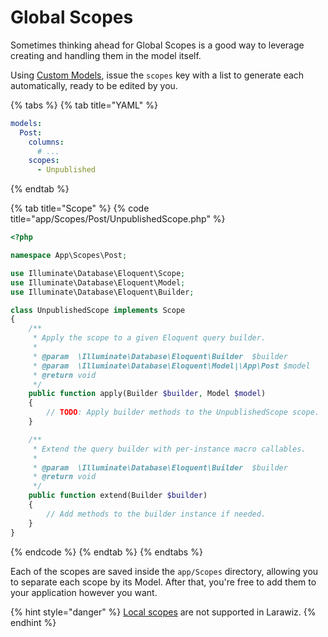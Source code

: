 # Global Scopes

Sometimes thinking ahead for Global Scopes is a good way to leverage creating and handling them in the model itself. 

Using [Custom Models](./#custom-model), issue the `scopes` key with a list to generate each automatically, ready to be edited by you.

{% tabs %}
{% tab title="YAML" %}
```yaml
models:
  Post:
    columns:
      # ...
    scopes:
      - Unpublished
```
{% endtab %}

{% tab title="Scope" %}
{% code title="app/Scopes/Post/UnpublishedScope.php" %}
```php
<?php

namespace App\Scopes\Post;

use Illuminate\Database\Eloquent\Scope;
use Illuminate\Database\Eloquent\Model;
use Illuminate\Database\Eloquent\Builder;

class UnpublishedScope implements Scope
{
    /**
     * Apply the scope to a given Eloquent query builder.
     *
     * @param  \Illuminate\Database\Eloquent\Builder  $builder
     * @param  \Illuminate\Database\Eloquent\Model|\App\Post $model
     * @return void
     */
    public function apply(Builder $builder, Model $model)
    {
        // TODO: Apply builder methods to the UnpublishedScope scope.
    }

    /**
     * Extend the query builder with per-instance macro callables.
     *
     * @param  \Illuminate\Database\Eloquent\Builder  $builder
     * @return void
     */
    public function extend(Builder $builder)
    {
        // Add methods to the builder instance if needed.
    }
}
```
{% endcode %}
{% endtab %}
{% endtabs %}

Each of the scopes are saved inside the `app/Scopes` directory, allowing you to separate each scope by its Model. After that, you're free to add them to your application however you want.

{% hint style="danger" %}
[Local scopes](https://laravel.com/docs/7.x/eloquent#local-scopes) are not supported in Larawiz.
{% endhint %}

